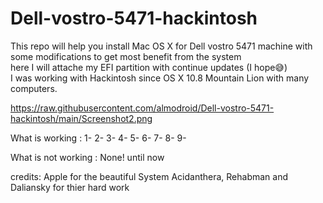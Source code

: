 # Dell-vostro-5471-hackintosh
This repo will help you install Mac OS X for Dell vostro 5471 machine with some modifications to get most benefit from the system  
here I will attache my EFI partition with continue updates (I hope😅)  
I was working with Hackintosh since OS X 10.8 Mountain Lion with many computers.

https://raw.githubusercontent.com/almodroid/Dell-vostro-5471-hackintosh/main/Screenshot2.png

What is working : 
1-
2-
3-
4-
5-
6-
7-
8-
9-

What is not working :
None! until now

credits: 
Apple for the beautiful System
Acidanthera, Rehabman and Daliansky for thier hard work 
